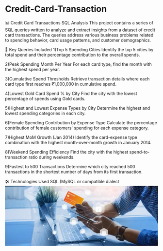 # Credit-Card-Transaction


📊 Credit Card Transactions SQL Analysis
This project contains a series of SQL queries written to analyze and extract insights from a dataset of credit card transactions. The queries address various business problems related to spending behavior, card usage patterns, and customer demographics.

📌 Key Queries Included
1)Top 5 Spending Cities
Identify the top 5 cities by total spend and their percentage contribution to the overall spends.

2)Peak Spending Month Per Year
For each card type, find the month with the highest spend per year.

3)Cumulative Spend Thresholds
Retrieve transaction details where each card type first reaches ₹1,000,000 in cumulative spend.

4)Lowest Gold Card Spend % by City
Find the city with the lowest percentage of spends using Gold cards.

5)Highest and Lowest Expense Types by City
Determine the highest and lowest spending categories in each city.

6)Female Spending Contribution by Expense Type
Calculate the percentage contribution of female customers' spending for each expense category.

7)Highest MoM Growth (Jan 2014)
Identify the card-expense type combination with the highest month-over-month growth in January 2014.

8)Weekend Spending Efficiency
Find the city with the highest spend-to-transaction ratio during weekends.

9)Fastest to 500 Transactions
Determine which city reached 500 transactions in the shortest number of days from its first transaction.

🛠 Technologies Used
SQL (MySQL or compatible dialect
![Image Alt](https://github.com/Ashwini2002BV/Credit-Card-Transaction/blob/06befba1862c68ff5c98dc132b5986364bdfd747/credit%20card%20image.webp)
